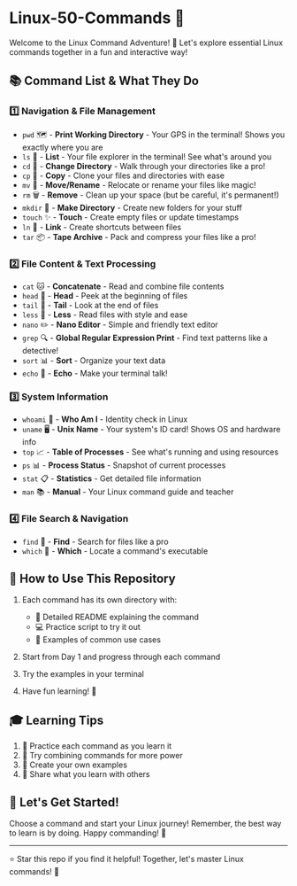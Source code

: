 # Linux-50-Commands 🐧

Welcome to the Linux Command Adventure! 🚀 Let's explore essential Linux commands together in a fun and interactive way! 

## 📚 Command List & What They Do

### 1️⃣ Navigation & File Management
- `pwd` 🗺️ - **Print Working Directory** - Your GPS in the terminal! Shows you exactly where you are
- `ls` 📂 - **List** - Your file explorer in the terminal! See what's around you
- `cd` 🚶 - **Change Directory** - Walk through your directories like a pro!
- `cp` 📑 - **Copy** - Clone your files and directories with ease
- `mv` 🚚 - **Move/Rename** - Relocate or rename your files like magic!
- `rm` 🗑️ - **Remove** - Clean up your space (but be careful, it's permanent!)
- `mkdir` 📁 - **Make Directory** - Create new folders for your stuff
- `touch` ✨ - **Touch** - Create empty files or update timestamps
- `ln` 🔗 - **Link** - Create shortcuts between files
- `tar` 📦 - **Tape Archive** - Pack and compress your files like a pro!

### 2️⃣ File Content & Text Processing
- `cat` 🐱 - **Concatenate** - Read and combine file contents
- `head` 👀 - **Head** - Peek at the beginning of files
- `tail` 🦕 - **Tail** - Look at the end of files
- `less` 📖 - **Less** - Read files with style and ease
- `nano` ✏️ - **Nano Editor** - Simple and friendly text editor
- `grep` 🔍 - **Global Regular Expression Print** - Find text patterns like a detective!
- `sort` 📊 - **Sort** - Organize your text data
- `echo` 📢 - **Echo** - Make your terminal talk!

### 3️⃣ System Information
- `whoami` 🤔 - **Who Am I** - Identity check in Linux
- `uname` 🖥️ - **Unix Name** - Your system's ID card! Shows OS and hardware info
- `top` 📈 - **Table of Processes** - See what's running and using resources
- `ps` 📊 - **Process Status** - Snapshot of current processes
- `stat` 📋 - **Statistics** - Get detailed file information
- `man` 📚 - **Manual** - Your Linux command guide and teacher

### 4️⃣ File Search & Navigation
- `find` 🔎 - **Find** - Search for files like a pro
- `which` 🎯 - **Which** - Locate a command's executable

## 🌟 How to Use This Repository

1. Each command has its own directory with:
   - 📝 Detailed README explaining the command
   - 💻 Practice script to try it out
   - 🎯 Examples of common use cases

2. Start from Day 1 and progress through each command
3. Try the examples in your terminal
4. Have fun learning! 🎉

## 🎓 Learning Tips

1. 📌 Practice each command as you learn it
2. 🔄 Try combining commands for more power
3. 🎯 Create your own examples
4. 🤝 Share what you learn with others

## 🚀 Let's Get Started!

Choose a command and start your Linux journey! Remember, the best way to learn is by doing. Happy commanding! 💪

---
⭐ Star this repo if you find it helpful! Together, let's master Linux commands! 🌟